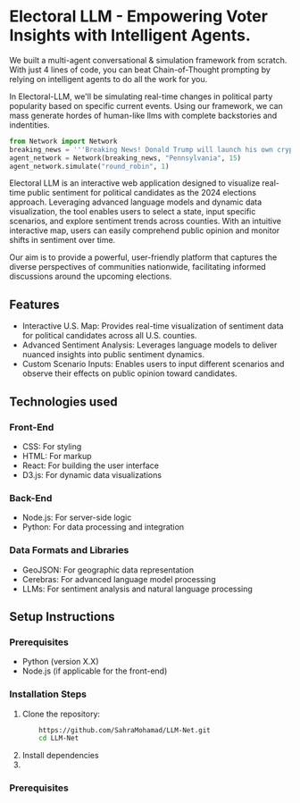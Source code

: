 # **Electoral LLM - Empowering Voter Insights with Intelligent Agents.**

We built a multi-agent conversational & simulation framework from scratch. With just 4 lines of code, you can beat Chain-of-Thought prompting by relying on intelligent agents to do all the work for you. 

In Electoral-LLM, we'll be simulating real-time changes in political party popularity based on specific current events. Using our framework, we can mass generate hordes of human-like llms with complete backstories and indentities. 

```python
from Network import Network
breaking_news = '''Breaking News! Donald Trump will launch his own cryptocurrency.'''
agent_network = Network(breaking_news, "Pennsylvania", 15)
agent_network.simulate("round_robin", 1)
```

Electoral LLM  is an interactive web application designed to visualize real-time public sentiment for political candidates as the 2024 elections approach. Leveraging advanced language models and dynamic data visualization, the tool enables users to select a state, input specific scenarios, and explore sentiment trends across counties.
With an intuitive interactive map, users can easily comprehend public opinion and monitor shifts in sentiment over time.

Our aim is to provide a powerful, user-friendly platform that captures the diverse perspectives of communities nationwide, facilitating informed discussions around the upcoming elections.


## **Features**
- Interactive U.S. Map: Provides real-time visualization of sentiment data for political candidates across all U.S. counties.
- Advanced Sentiment Analysis: Leverages language models to deliver nuanced insights into public sentiment dynamics.
- Custom Scenario Inputs: Enables users to input different scenarios and observe their effects on public opinion toward candidates.

## **Technologies used**

### Front-End
- CSS: For styling
- HTML: For markup
- React: For building the user interface
- D3.js: For dynamic data visualizations

### Back-End
- Node.js: For server-side logic
- Python: For data processing and integration

### Data Formats and Libraries
- GeoJSON: For geographic data representation
- Cerebras: For advanced language model processing
- LLMs: For sentiment analysis and natural language processing

## **Setup Instructions**

### **Prerequisites**
- Python (version X.X)
- Node.js (if applicable for the front-end)

### **Installation Steps**
1. Clone the repository:
   ```bash git clone
       https://github.com/SahraMohamad/LLM-Net.git
       cd LLM-Net 
2. Install dependencies
3. 
### **Prerequisites**



